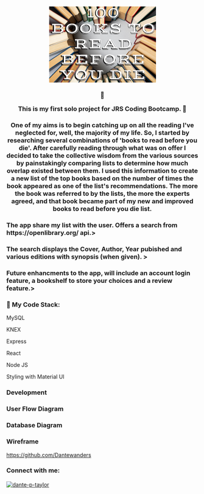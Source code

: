 
<h1 align="center">
<img align="center" 
     src= "/src/images/100 books logo.png" height="200px" align="center">  </h1>
<h3 align="center">👋
 
 This is my first solo project for JRS Coding Bootcamp. 👋</h3>
<h3 align="center">
One of my aims is to begin catching up on all the reading I've
              neglected for, well, the majority of my life. So, I started by
              researching several combinations of 'books to read before you
              die'. After carefully reading through what was on offer I decided
              to take the collective wisdom from the various sources by
              painstakingly comparing lists to determine how much overlap
              existed between them. I used this information to create a new list
              of the top books based on the number of times the book appeared as
              one of the list's recommendations. The more the book was referred
              to by the lists, the more the experts agreed, and that book became
              part of my new and improved books to read before you die list.</h3>
<h3 align='left'>
 The app share my list with the user. Offers a search from https://openlibrary.org/ api.> 
 <h3 align='left'> 
 The search displays the Cover, Author, Year pubished and various editions with synopsis (when given). >
 <h3 align='left'>
 Future enhancments to the app, will include an account login feature, a bookshelf to store your choices and a review feature.>
 
<h3 align="left">🔭 My Code Stack:</h3>
<p align="left">
<l>MySQL

<l>KNEX

<l>Express

<l>React

<l>Node JS

<l>Styling with Material UI</P>
<h3 align="left">Development</h3>

<h3 align="left">User Flow Diagram</h3> 
 

 <h3 align="left">Database Diagram</h3>


<h3 align="left">Wireframe</h3>


https://github.com/Dantewanders
<h3 align="left">Connect with me:</h3>
<p align="left">
<a href="https://linkedin.com/in/dante-p-taylor" target="blank"><img align="center" src="https://raw.githubusercontent.com/rahuldkjain/github-profile-readme-generator/master/src/images/icons/Social/linked-in-alt.svg" alt="dante-p-taylor" height="30" width="40" /></a>
</p>
